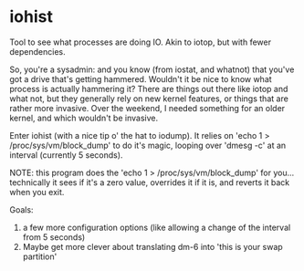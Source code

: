iohist
======

Tool to see what processes are doing IO. Akin to iotop, but with fewer
dependencies.

So, you're a sysadmin: and you know (from iostat, and whatnot) that you've got
a drive that's getting hammered.  Wouldn't it be nice to know what process is
actually hammering it?  There are things out there like iotop and what not, but
they generally rely on new kernel features, or things that are rather more
invasive.  Over the weekend, I needed something for an older kernel, and which
wouldn't be invasive.

Enter iohist (with a nice tip o' the hat to iodump).  It relies on 
'echo 1 > /proc/sys/vm/block_dump'
to do it's magic, looping over 'dmesg -c' at an
interval (currently 5 seconds).  

NOTE: this program does the 'echo 1 > /proc/sys/vm/block_dump' for you...
technically it sees if it's a zero value, overrides it if it is, and reverts
it back when you exit.

Goals:
1) a few more configuration options (like allowing a change of the interval
   from 5 seconds)
2) Maybe get more clever about translating dm-6 into 'this is your swap 
   partition'

